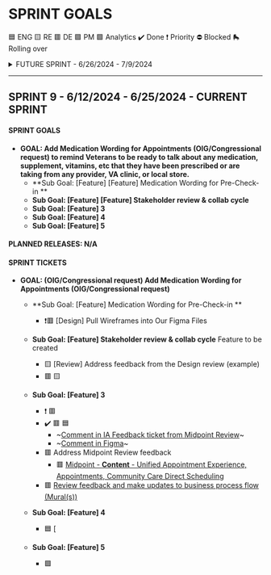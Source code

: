 # SPRINT GOALS
🟦 ENG 🟨 RE 🟥 DE 🟪 PM 🟩 Analytics ✔️ Done ❗ Priority ⛔ Blocked :roller_skate: Rolling over

<details>
<summary>FUTURE SPRINT - 6/26/2024 - 7/9/2024 </summary>
______________________________________________________________________________________________________________________________________________________

## SPRINT 10 - 6/26/2024 - 7/9/2024  ------- FUTURE FUTURE / TENTATIVE ------

#### SPRINT GOALS
- **GOAL: Update medical wording**
    - **Sub Goal: [Feature] 1**
    - **Sub Goal: [Feature] 2**
    - **Sub Goal: [Feature] 3**
    - **Sub Goal: [Feature] 4**
    - **Sub Goal: [Feature] 5**

#### PLANNED RELEASES: N/A
      
</details>

______________________________________________________________________________________________________________________________________________________

## SPRINT 9 - 6/12/2024 - 6/25/2024 - CURRENT SPRINT
#### SPRINT GOALS
- **GOAL: Add Medication Wording for Appointments (OIG/Congressional request) to remind Veterans to be ready to talk about any medication, supplement, vitamins, etc that they have been prescribed or are taking from any provider, VA clinic, or local store.**
    - **Sub Goal: [Feature] [Feature] Medication Wording for Pre-Check-in **
    - **Sub Goal: [Feature] [Feature] Stakeholder review & collab cycle**
    - **Sub Goal: [Feature] 3**
    - **Sub Goal: [Feature] 4**
    - **Sub Goal: [Feature] 5**

#### PLANNED RELEASES: N/A

#### SPRINT TICKETS
- **GOAL: (OIG/Congressional request) Add Medication Wording for Appointments (OIG/Congressional request)**
    - **Sub Goal: [Feature] Medication Wording for Pre-Check-in **
         - ❗🟥 [Design] Pull Wireframes into Our Figma Files
    - **Sub Goal: [Feature] Stakeholder review & collab cycle** Feature to be created
         - 🟨 [Review] Address feedback from the Design review (example)
         - 🟥 🟨 
    - **Sub Goal: [Feature] 3**
         - ❗ 🟥 
         - ✔️ 🟥 🟦 
              - ~[Comment in IA Feedback ticket from Midpoint Review](https://github.com/department-of-veterans-affairs/va.gov-team/issues/85523#issuecomment-2158477844)~
              - ~[Comment in Figma](https://www.figma.com/design/DsRXEFiYLCFnY5nBkp9Dc4?node-id=2130-7431#829820263)~
         - 🟥 Address Midpoint Review feedback
              - 🟥 [Midpoint - **Content** - Unified Appointment Experience, Appointments, Community Care Direct Scheduling](https://app.zenhub.com/workspaces/appointments-cc-direct-scheduling-660abc13699bfa00195d685a/issues/gh/department-of-veterans-affairs/va.gov-team/85519)
         - 🟥 [Review feedback and make updates to business process flow (Mural(s))](https://app.zenhub.com/workspaces/appointments-cc-direct-scheduling-660abc13699bfa00195d685a/issues/gh/department-of-veterans-affairs/va.gov-team/85555) 
    - **Sub Goal: [Feature] 4**
         - 🟦 [

    - **Sub Goal: [Feature] 5**
         - 🟪 
  
